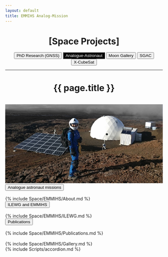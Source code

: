 ```yaml
---
layout: default
title: EMMIHS Analog-Mission
---
```


<div class="spacepost" align="center">
  <h1 class="spacepost-title">[Space Projects]</h1>
  <p>
    <a href="/Space/PhD" class=""><button class="button">PhD Research (GNSS)</button></a>
    <a href="/Space/EMMIHS" class=""><button class="button" style="background-color: black; color: white">Analogue-Astronaut</button></a>
    <a href="/Space/MoonGallery"><button class="button">Moon Gallery</button></a>
    <a href="/Space/SGAC"><button class="button">SGAC</button></a>
    <a href="/Space/Xcubesat"><button class="button">X-CubeSat</button></a>
    <hr>
  </p>
  <h1>{{ page.title }}</h1>
  <br>
</div>
<div>

  <img src="/Space/EMMIHS3/astrofinalEVA.jpg" alt="Priyanka Analogue astronaut">

  <body>
    <div>
      <button class="accordion">Analogue astronaut missions </button>
      <div class="panel"> <br>
        {% include Space/EMMIHS/About.md %} <br>
      </div>
      <button class="accordion">ILEWG and EMMIHS</button>
      <div class="panel"> <br>
        {% include Space/EMMIHS/ILEWG.md %} <br>
      </div>
      <!-- button class="accordion">Priyanka's mission roles</button>
      <div class="panel"> <br>
        {% include Space/EMMIHS/Mission.md %} <br>
      </div -->  
      <button class="accordion">Publications</button>
      <div class="panel"> <br>
        {% include Space/EMMIHS/Publications.md %} <br>
      </div>  
    </div>
    <div> <br>
      {% include Space/EMMIHS/Gallery.md %} <br>
    </div>  
  </body>
  {% include Scripts/accordion.md %}
</div>